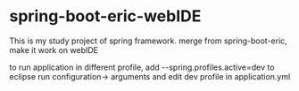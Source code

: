 spring-boot-eric-webIDE
========================
This is my study project of spring framework.
merge from spring-boot-eric, make it work on webIDE

to run application in different profile, add --spring.profiles.active=dev to eclipse run configuration-> arguments
and edit dev profile in application.yml